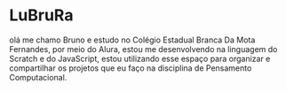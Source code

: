 # LuBruRa
olá me chamo Bruno e estudo no Colégio Estadual Branca Da Mota Fernandes, por meio do Alura, estou me desenvolvendo na linguagem do Scratch e do JavaScript, estou utilizando esse espaço para organizar e compartilhar os projetos que eu faço na disciplina de Pensamento Computacional.
